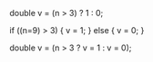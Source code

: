 double v = (n > 3) ? 1 : 0;

if ((n=9) > 3) {
  v = 1;
} else {
  v = 0;
}

double v = (n > 3 ? v = 1 : v = 0);
